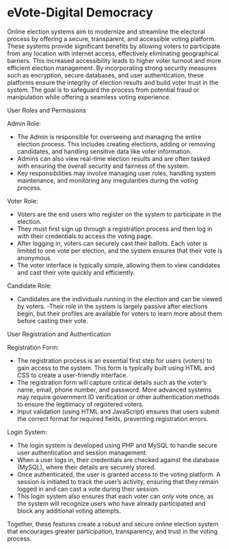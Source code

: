 # eVote-Digital Democracy
Online election systems aim to modernize and streamline the electoral process by offering a secure, transparent, and accessible voting platform. These systems provide significant benefits by allowing voters to participate from any location with internet access, effectively eliminating geographical barriers. This increased accessibility leads to higher voter turnout and more efficient election management. By incorporating strong security measures such as encryption, secure databases, and user authentication, these platforms ensure the integrity of election results and build voter trust in the system. The goal is to safeguard the process from potential fraud or manipulation while offering a seamless voting experience.

User Roles and Permissions

Admin Role:

- The Admin is responsible for overseeing and managing the entire election process. This includes creating elections, adding or removing candidates, and handling sensitive data like voter information.
- Admins can also view real-time election results and are often tasked with ensuring the overall security and fairness of the system.
- Key responsibilities may involve managing user roles, handling system maintenance, and monitoring any irregularities during the voting process.
  
Voter Role:

- Voters are the end users who register on the system to participate in the election.
- They must first sign up through a registration process and then log in with their credentials to access the voting page.
- After logging in, voters can securely cast their ballots. Each voter is limited to one vote per election, and the system ensures that their vote is anonymous.
- The voter interface is typically simple, allowing them to view candidates and cast their vote quickly and efficiently.
  
Candidate Role:

- Candidates are the individuals running in the election and can be viewed by voters.
-Their role in the system is largely passive after elections begin, but their profiles are available for voters to learn more about them before casting their vote.

User Registration and Authentication

Registration Form:

- The registration process is an essential first step for users (voters) to gain access to the system. This form is typically built using HTML and CSS to create a user-friendly interface.
- The registration form will capture critical details such as the voter’s name, email, phone number, and password. More advanced systems may require government ID verification or other authentication methods to ensure the legitimacy of registered voters.
- Input validation (using HTML and JavaScript) ensures that users submit the correct format for required fields, preventing registration errors.
  
Login System:

- The login system is developed using PHP and MySQL to handle secure user authentication and session management.
- When a user logs in, their credentials are checked against the database (MySQL), where their details are securely stored. 
- Once authenticated, the user is granted access to the voting platform. A session is initiated to track the user’s activity, ensuring that they remain logged in and can cast a vote during their session.
- This login system also ensures that each voter can only vote once, as the system will recognize users who have already participated and block any additional voting attempts.
  
Together, these features create a robust and secure online election system that encourages greater participation, transparency, and trust in the voting process.







